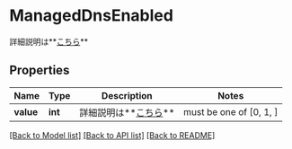 # ManagedDnsEnabled

詳細説明は**[こちら](#tag/common_configs)**

## Properties
Name | Type | Description | Notes
------------ | ------------- | ------------- | -------------
**value** | **int** | 詳細説明は**[こちら](#tag/common_configs)** |  must be one of [0, 1, ]

[[Back to Model list]](../README.md#documentation-for-models) [[Back to API list]](../README.md#documentation-for-api-endpoints) [[Back to README]](../README.md)



